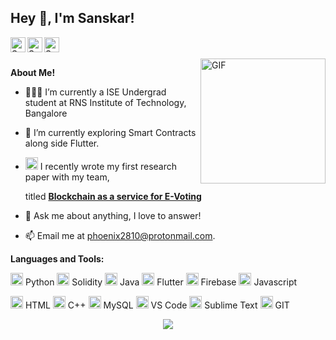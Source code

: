 <h2 title="hehehe"> Hey 👋, I'm Sanskar!</h2>

<a href="https://www.linkedin.com/in/sanskar-jaiswal-102b661a3/">
  <img align="left" alt="Sanskar's LinkedIn" width="24px" src="https://img.icons8.com/fluent/96/000000/linkedin.png" />
</a>
<a href="https://www.instagram.com/j.sanskarr/">
  <img align="left" alt="Sanskar's Instagram" width="24px" src="https://img.icons8.com/fluent/96/000000/instagram-new.png" />
</a>
<a href="https://twitter.com/TitanWithKagune">
  <img align="left" alt="Sanskar's Twitter" width="24px" src="https://img.icons8.com/color/96/000000/twitter--v2.png" />
</a>




<br />
<br />


 

  <img align="right" height = "200" width = "200" alt="GIF" src="https://media.giphy.com/media/LmNwrBhejkK9EFP504/giphy.gif" />

**About Me!**

- 👨🏽‍💻 I’m currently a ISE Undergrad student at RNS Institute of Technology, Bangalore
- 🌱 I’m currently exploring Smart Contracts along side Flutter.
- <img height="20" src="https://img.icons8.com/fluent/96/000000/ethereum.png"/> I recently wrote my first research paper with my team,

  titled [**Blockchain as a service for E-Voting**](https://pdfhost.io/v/AjxkE69v._Blockchain_as_a_Service_for_EVoting_pdf.pdf)
- 💬 Ask me about anything, I love to answer!
- 📫 Email me at [phoenix2810@protonmail.com](mailto:phoenix2810@protonmail.com).



**Languages and Tools:**  


<img height="20" src="https://img.icons8.com/color/96/000000/python--v1.png"> Python 
<img height="20" src="https://img.icons8.com/fluent/96/000000/ethereum.png"> Solidity
<img height="20" src="https://img.icons8.com/color/96/000000/java-coffee-cup-logo--v1.png"> Java
<img height="20" src="https://img.icons8.com/color/96/000000/flutter.png"> Flutter
<img height="20" src="https://img.icons8.com/color/96/000000/firebase.png"/> Firebase
<img height="20" src="https://img.icons8.com/color/96/000000/javascript--v1.png"> Javascript


<img height="20" src="https://img.icons8.com/color/96/000000/html-5--v1.png"> HTML
<img height="20" src="https://img.icons8.com/color/96/000000/c-plus-plus-logo.png"> C++
<img height="20" src="https://img.icons8.com/color/96/000000/mysql-logo.png"> MySQL
<img height="20" src="https://img.icons8.com/color/96/000000/visual-studio-code-2019.png"> VS Code
<img height="20" src="https://img.icons8.com/fluent/96/000000/sublime-text.png"/> Sublime Text
<img height="20" src="https://img.icons8.com/color/96/000000/git.png"> GIT

<p align="center">
<img align="center" src="https://github-readme-stats.vercel.app/api?username=sanskarjaiswal2001&show_icons=true&hide_border=true">
</p>
